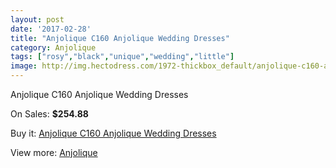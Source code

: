 ```yaml
---
layout: post
date: '2017-02-28'
title: "Anjolique C160 Anjolique Wedding Dresses"
category: Anjolique
tags: ["rosy","black","unique","wedding","little"]
image: http://img.hectodress.com/1972-thickbox_default/anjolique-c160-anjolique-wedding-dresses.jpg
---
```

Anjolique C160 Anjolique Wedding Dresses

On Sales: **$254.88**
<a href="https://www.hectodress.com/anjolique/1242-anjolique-c160-anjolique-wedding-dresses.html"><amp-img layout="responsive" width="600" height="600" src="//img.hectodress.com/1972-thickbox_default/anjolique-c160-anjolique-wedding-dresses.jpg" alt="Anjolique C160 Anjolique Wedding Dresses 0" /></a>
<a href="https://www.hectodress.com/anjolique/1242-anjolique-c160-anjolique-wedding-dresses.html"><amp-img layout="responsive" width="600" height="600" src="//img.hectodress.com/1973-thickbox_default/anjolique-c160-anjolique-wedding-dresses.jpg" alt="Anjolique C160 Anjolique Wedding Dresses 1" /></a>

Buy it: [Anjolique C160 Anjolique Wedding Dresses](https://www.hectodress.com/anjolique/1242-anjolique-c160-anjolique-wedding-dresses.html "Anjolique C160 Anjolique Wedding Dresses")

View more: [Anjolique](https://www.hectodress.com/16-anjolique "Anjolique")